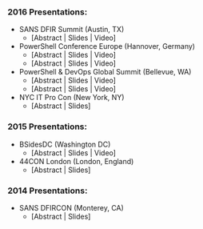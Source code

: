 ### 2016 Presentations:
* SANS DFIR Summit (Austin, TX) 
	* [Abstract | Slides | Video]
* PowerShell Conference Europe (Hannover, Germany) 
	* [Abstract | Slides | Video]
	* [Abstract | Slides | Video]
* PowerShell & DevOps Global Summit (Bellevue, WA) 
	* [Abstract | Slides | Video]
	* [Abstract | Slides | Video]
* NYC IT Pro Con (New York, NY) 
	* [Abstract | Slides]

### 2015 Presentations:
* BSidesDC (Washington DC) 
	* [Abstract | Slides | Video]
* 44CON London (London, England) 
	* [Abstract | Slides]

### 2014 Presentations:
* SANS DFIRCON (Monterey, CA) 
	* [Abstract | Slides]
